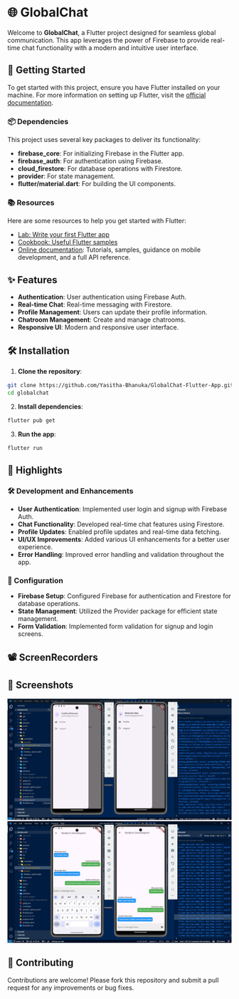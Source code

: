 # 🌐 GlobalChat

Welcome to **GlobalChat**, a Flutter project designed for seamless global communication. This app leverages the power of Firebase to provide real-time chat functionality with a modern and intuitive user interface.

## 🚀 Getting Started

To get started with this project, ensure you have Flutter installed on your machine. For more information on setting up Flutter, visit the [official documentation](https://docs.flutter.dev/get-started/install).

### 📦 Dependencies

This project uses several key packages to deliver its functionality:

- **firebase_core**: For initializing Firebase in the Flutter app.
- **firebase_auth**: For authentication using Firebase.
- **cloud_firestore**: For database operations with Firestore.
- **provider**: For state management.
- **flutter/material.dart**: For building the UI components.

### 📚 Resources

Here are some resources to help you get started with Flutter:

- [Lab: Write your first Flutter app](https://docs.flutter.dev/get-started/codelab)
- [Cookbook: Useful Flutter samples](https://docs.flutter.dev/cookbook)
- [Online documentation](https://docs.flutter.dev/): Tutorials, samples, guidance on mobile development, and a full API reference.

## ✨ Features

- **Authentication**: User authentication using Firebase Auth.
- **Real-time Chat**: Real-time messaging with Firestore.
- **Profile Management**: Users can update their profile information.
- **Chatroom Management**: Create and manage chatrooms.
- **Responsive UI**: Modern and responsive user interface.

## 🛠️ Installation

1. **Clone the repository**:
  ```sh
  git clone https://github.com/Yasitha-Bhanuka/GlobalChat-Flutter-App.git
  cd globalchat
  ```

2. **Install dependencies**:
  ```sh
  flutter pub get
  ```

3. **Run the app**:
  ```sh
  flutter run
  ```

## 📜 Highlights

### 🛠️ Development and Enhancements

- **User Authentication**: Implemented user login and signup with Firebase Auth.
- **Chat Functionality**: Developed real-time chat features using Firestore.
- **Profile Updates**: Enabled profile updates and real-time data fetching.
- **UI/UX Improvements**: Added various UI enhancements for a better user experience.
- **Error Handling**: Improved error handling and validation throughout the app.

### 🔧 Configuration

- **Firebase Setup**: Configured Firebase for authentication and Firestore for database operations.
- **State Management**: Utilized the Provider package for efficient state management.
- **Form Validation**: Implemented form validation for signup and login screens.

## 📽 ScreenRecorders


## 📸 Screenshots

![Seperate Logins](assets/logins.png)
![Chat Screens](assets/chats.png)

## 🤝 Contributing

Contributions are welcome! Please fork this repository and submit a pull request for any improvements or bug fixes.



